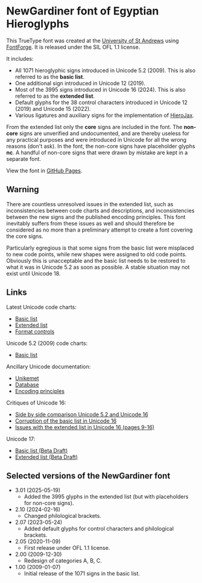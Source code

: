 # NewGardiner font of Egyptian Hieroglyphs

This TrueType font was created at the [University of St Andrews](https://www.st-andrews.ac.uk/)
using [FontForge](https://fontforge.org/en-US/).
It is released under the SIL OFL 1.1 license.

It includes:

- All 1071 hieroglyphic signs introduced in Unicode 5.2 (2009). This is also referred to as the **basic list**.
- One additional sign introduced in Unicode 12 (2019).
- Most of the 3995 signs introduced in Unicode 16 (2024). This is also referred to as the **extended list**.
- Default glyphs for the 38 control characters introduced in Unicode 12 (2019) and Unicode 15 (2022).
- Various ligatures and auxiliary signs for the implementation of [HieroJax](https://github.com/nederhof/hierojax).

From the extended list only the **core** signs are included in the font. 
The **non-core** signs are unverified and undocumented, and are thereby
useless for any practical purposes and were introduced in Unicode for all the wrong reasons (don't ask). 
In the font, the non-core signs have placeholder glyphs **nc**. A handful of non-core signs that were drawn by mistake are
kept in a separate font.

View the font in [GitHub Pages](https://nederhof.github.io/newgardiner/page0.html).

## Warning

There are countless unresolved issues in the extended list, such as inconsistencies between code charts and descriptions, and
inconsistencies between the new signs and the published encoding principles.
This font inevitably suffers from these issues as well and should therefore be considered as no more than a preliminary attempt 
to create a font covering the core signs.

Particularly egregious is that some signs from the basic list were misplaced to
new code points, while new shapes were assigned to old code points.
Obviously this is unacceptable and the basic list needs to be restored to what it was in Unicode 5.2 as soon as possible.
A stable situation may not exist until Unicode 18.

## Links

Latest Unicode code charts:

- [Basic list](https://unicode.org/charts/PDF/U13000.pdf)
- [Extended list](https://unicode.org/charts/PDF/U13460.pdf)
- [Format controls](https://unicode.org/charts/PDF/U13430.pdf)

Unicode 5.2 (2009) code charts:

- [Basic list](https://www.unicode.org/charts/PDF/Unicode-5.2/U52-13000.pdf)

Ancillary Unicode documentation:

- [Unikemet](https://www.unicode.org/Public/UCD/latest/ucd/Unikemet.txt)
- [Database](https://www.unicode.org/L2/L2023/23109-n5215-database.pdf)
- [Encoding principles](https://www.unicode.org/reports/tr57/tr57-4.html)

Critiques of Unicode 16:

- [Side by side comparison Unicode 5.2 and Unicode 16](https://nederhof.github.io/newgardiner/unicode5to16compare0.html)
- [Corruption of the basic list in Unicode 16](https://nederhof.github.io/newgardiner/unicode5to16corruption.html)
- [Issues with the extended list in Unicode 16 (pages 9-16)](https://nederhof.github.io/newgardiner/unicode16comments.html)

Unicode 17:

- [Basic list (Beta Draft)](https://www.unicode.org/Public/draft/charts/blocks/U13000.pdf)
- [Extended list (Beta Draft)](https://www.unicode.org/Public/draft/charts/blocks/U13460.pdf)

## Selected versions of the NewGardiner font

- 3.01 (2025-05-19)
	- Added the 3995 glyphs in the extended list (but with placeholders for non-core signs).
- 2.10 (2024-02-16)
	- Changed philological brackets.
- 2.07 (2023-05-24)
	- Added default glyphs for control characters and philological brackets.
- 2.05 (2020-11-09)
	- First release under OFL 1.1 license.
- 2.00 (2009-12-30)
	- Redesign of categories A, B, C.
- 1.00 (2009-01-07)
	- Initial release of the 1071 signs in the basic list.

